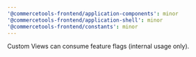 ```yaml
---
'@commercetools-frontend/application-components': minor
'@commercetools-frontend/application-shell': minor
'@commercetools-frontend/constants': minor
---
```


Custom Views can consume feature flags (internal usage only).
